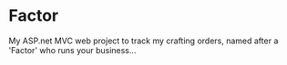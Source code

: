 # Factor
My ASP.net MVC web project to track my crafting orders, named after a 'Factor' who runs your business... 

